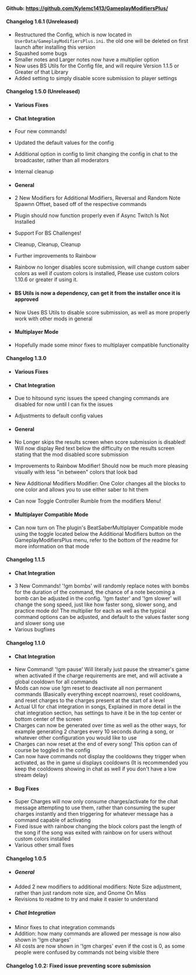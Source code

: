 #### Github: https://github.com/Kylemc1413/GameplayModifiersPlus/

#### Changelog 1.6.1 (Unreleased)
- Restructured the Config, which is now located in `UserData/GameplayModifiersPlus.ini`. the old one will be deleted on first launch after installing this version
- Squashed some bugs
- Smaller notes and Larger notes now have a multiplier option
- Now uses BS Utils for the Config file, and will require Version 1.1.5 or Greater of that Library
- Added setting to simply disable score submission to player settings
#### Changelog 1.5.0 (Unreleased)
- #### Various Fixes
- #### Chat Integration
- Four new commands!
- Updated the default values for the config
- Additional option in config to limit changing the config in chat to the broadcaster, rather than all moderators
- Internal cleanup
- #### General
- 2 New Modifiers for Additional Modifiers, Reversal and Random Note Spawnn Offset, based off of the respective commands
- Plugin should now function properly even if Async Twitch Is Not Installed
- Support For BS Challenges!
- Cleanup, Cleanup, Cleanup
- Further improvements to Rainbow
- Rainbow no longer disables score submission, will change custom saber colors as well if custom colors is installed, Please use custom colors 1.10.6 or greater if using it.
- #### BS Utils is now a dependency, can get it from the installer once it is approved
- Now Uses BS Utils to disable score submission, as well as more properly work with other mods in general

- #### Multiplayer Mode
- Hopefully made some minor fixes to multiplayer compatible functionality

#### Changelog 1.3.0
- #### Various Fixes
- #### Chat Integration
- Due to hitsound sync issues the speed changing commands are disabled for now until I can fix the issues
- Adjustments to default config values
- #### General
- No Longer skips the results screen when score submission is disabled! Will now display Red text below the difficulty on the results screen stating that the mod disabled score submission
- Improvements to Rainbow Modifier! Should now be much more pleasing visually with less "in between" colors that look bad
- New Additional Modifiers Modifier: One Color changes all the blocks to one color and allows you to use either saber to hit them
- Can now Toggle Controller Rumble from the modifiers Menu!

- #### Multiplayer Compatible Mode
- Can now turn on The plugin's BeatSaberMultiplayer Compatible mode using the toggle located below the Additional Modifiers button on the GameplayModifiersPlus menu, refer to the bottom of the readme for more information on that mode
#### Changelog 1.1.5
- #### Chat Integration
- 3 New Commands! '!gm bombs' will randomly replace notes with bombs for the duration of the command, the chance of a note becoming a bomb can be adjusted in the config. '!gm faster' and '!gm slower' will change the song speed, just like how faster song, slower song, and practice mode do! The multiplier for each as well as the typical command options can be adjusted, and default to the values faster song and slower song use
- Various bugfixes
#### Changelog 1.1.0
- #### Chat Integration
- New Command! '!gm pause' Will literally just pause the streamer's game when activated if the charge requirements are met, and will activate a global cooldown for all commands
- Mods can now use !gm reset to deactivate all non permanent commands (Basically everything except noarrows), reset cooldowns, and reset charges to the charges present at the start of a level
- Actual UI for chat integration in songs, Explained in more detail in the chat integration section, has settings to have it be in the top center or bottom center of the screen
- Charges can now be generated over time as well as the other ways, for example generating 2 charges every 10 seconds during a song, or whatever other configuration you would like to use
- Charges can now reset at the end of every song! This option can of course be toggled in the config
- Can now have commands not display the cooldowns they trigger when activated, as the in game ui displays cooldowns (It is recommended you keep the cooldowns showing in chat as well if you don't have a low stream delay)
- #### Bug Fixes
- Super Charges will now only consume charges/activate for the chat message attempting to use them, rather than consuming the super charges instantly and then triggering for whatever message has a command capable of activating
- Fixed issue with rainbow changing the block colors past the length of the song if the song was exited with rainbow on for users without custom colors installed
- Various other small fixes
#### Changelog 1.0.5
- ##### General
- Added 2 new modifiers to additional modifiers: Note Size adjustment, rather than just random note size, and Gnome On Miss
- Revisions to readme to try and make it easier to understand
- ##### Chat Integration
- Minor fixes to chat integration commands
- Addition: how many commands are allowed per message is now also shown in '!gm charges' 
- All costs are now shown in '!gm charges' even if the cost is 0, as some people were confused by commands not being visible there
#### Changelog 1.0.2: Fixed issue preventing score submission
